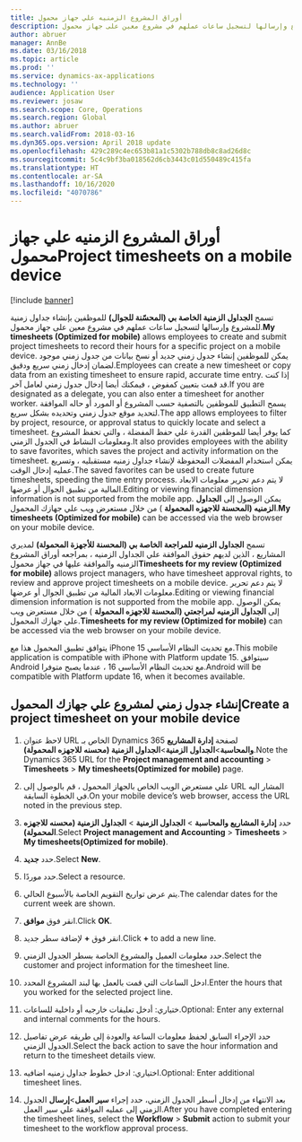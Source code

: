 ```yaml
---
title: أوراق المشروع الزمنيه علي جهاز محمول
description: تسمح الجداول الزمنية الخاصة بي (المحسّنة للجوال) للموظفين بإنشاء جداول زمنية للمشروع وإرسالها لتسجيل ساعات عملهم في مشروع معين على جهاز محمول.
author: abruer
manager: AnnBe
ms.date: 03/16/2018
ms.topic: article
ms.prod: ''
ms.service: dynamics-ax-applications
ms.technology: ''
audience: Application User
ms.reviewer: josaw
ms.search.scope: Core, Operations
ms.search.region: Global
ms.author: abruer
ms.search.validFrom: 2018-03-16
ms.dyn365.ops.version: April 2018 update
ms.openlocfilehash: 429c289c4ec653b81a1c5302b788db8c8ad26d8c
ms.sourcegitcommit: 5c4c9bf3ba018562d6cb3443c01d550489c415fa
ms.translationtype: HT
ms.contentlocale: ar-SA
ms.lasthandoff: 10/16/2020
ms.locfileid: "4070786"
---
```

# <a name="project-timesheets-on-a-mobile-device"></a><span data-ttu-id="ff727-103">أوراق المشروع الزمنيه علي جهاز محمول</span><span class="sxs-lookup"><span data-stu-id="ff727-103">Project timesheets on a mobile device</span></span>

[!include [banner](../includes/banner.md)]

<span data-ttu-id="ff727-104">تسمح **الجداول الزمنية الخاصة بي (المحسّنة للجوال)** للموظفين بإنشاء جداول زمنية للمشروع وإرسالها لتسجيل ساعات عملهم في مشروع معين على جهاز محمول.</span><span class="sxs-lookup"><span data-stu-id="ff727-104">**My timesheets (Optimized for mobile)** allows employees to create and submit project timesheets to record their hours for a specific project on a mobile device.</span></span> <span data-ttu-id="ff727-105">يمكن للموظفين إنشاء جدول زمني جديد أو نسخ بيانات من جدول زمني موجود لضمان إدخال زمني سريع ودقيق.</span><span class="sxs-lookup"><span data-stu-id="ff727-105">Employees can create a new timesheet or copy data from an existing timesheet to ensure rapid, accurate time entry.</span></span> <span data-ttu-id="ff727-106">إذا كنت قد قمت بتعيين كمفوض ، فيمكنك أيضا إدخال جدول زمني لعامل آخر.</span><span class="sxs-lookup"><span data-stu-id="ff727-106">If you are designated as a delegate, you can also enter a timesheet for another worker.</span></span> <span data-ttu-id="ff727-107">يسمح التطبيق للموظفين بالتصفية حسب المشروع أو المورد أو حاله الموافقة لتحديد موقع جدول زمني وتحديده بشكل سريع.</span><span class="sxs-lookup"><span data-stu-id="ff727-107">The app allows employees to filter by project, resource, or approval status to quickly locate and select a timesheet.</span></span> <span data-ttu-id="ff727-108">كما يوفر أيضا للموظفين القدرة علي حفظ المفضلة ، والتي تحفظ المشروع ومعلومات النشاط في الجدول الزمني.</span><span class="sxs-lookup"><span data-stu-id="ff727-108">It also provides employees with the ability to save favorites, which saves the project and activity information on the timesheet.</span></span> <span data-ttu-id="ff727-109">يمكن استخدام المفضلات المحفوظة لإنشاء جداول زمنيه مستقبليه ، وتسريع عمليه إدخال الوقت.</span><span class="sxs-lookup"><span data-stu-id="ff727-109">The saved favorites can be used to create future timesheets, speeding the time entry process.</span></span> <span data-ttu-id="ff727-110">لا يتم دعم تحرير معلومات الابعاد المالية من تطبيق الجوال أو عرضها.</span><span class="sxs-lookup"><span data-stu-id="ff727-110">Editing or viewing financial dimension information is not supported from the mobile app.</span></span> <span data-ttu-id="ff727-111">يمكن الوصول إلى **الجداول الزمنيه (المحسنة للاجهزه المحمولة** ) من خلال مستعرض ويب علي جهازك المحمول.</span><span class="sxs-lookup"><span data-stu-id="ff727-111">**My timesheets (Optimized for mobile)** can be accessed via the web browser on your mobile device.</span></span>

<span data-ttu-id="ff727-112">تسمح **الجداول الزمنيه للمراجعة الخاصة بي (المحسنة للأجهزة المحمولة)** لمديري المشاريع ، الذين لديهم حقوق الموافقة علي الجداول الزمنيه ، بمراجعه أوراق المشروع الزمنيه والموافقة عليها في جهاز محمول</span><span class="sxs-lookup"><span data-stu-id="ff727-112">**Timesheets for my review (Optimized for mobile)** allows project managers, who have timesheet approval rights, to review and approve project timesheets on a mobile device.</span></span> <span data-ttu-id="ff727-113">لا يتم دعم تحرير معلومات الابعاد المالية من تطبيق الجوال أو عرضها.</span><span class="sxs-lookup"><span data-stu-id="ff727-113">Editing or viewing financial dimension information is not supported from the mobile app.</span></span> <span data-ttu-id="ff727-114">يمكن الوصول إلى **الجداول الزمنيه لمراجعتي (المحسنة للاجهزه المحمولة** ) من خلال مستعرض ويب علي جهازك المحمول.</span><span class="sxs-lookup"><span data-stu-id="ff727-114">**Timesheets for my review (Optimized for mobile)** can be accessed via the web browser on your mobile device.</span></span>

<span data-ttu-id="ff727-115">يتوافق تطبيق المحمول هذا مع iPhone مع تحديث النظام الأساسي 15.</span><span class="sxs-lookup"><span data-stu-id="ff727-115">This mobile application is compatible with iPhone with Platform update 15.</span></span>
<span data-ttu-id="ff727-116">سيتوافق Android مع تحديث النظام الأساسي 16 ، عندما يصبح متوفرا.</span><span class="sxs-lookup"><span data-stu-id="ff727-116">Android will be compatible with Platform update 16, when it becomes available.</span></span>

## <a name="create-a-project-timesheet-on-your-mobile-device"></a><span data-ttu-id="ff727-117">إنشاء جدول زمني لمشروع علي جهازك المحمول</span><span class="sxs-lookup"><span data-stu-id="ff727-117">Create a project timesheet on your mobile device</span></span>

1.  <span data-ttu-id="ff727-118">لاحظ عنوان URL الخاص بـ Dynamics 365 لصفحة **إدارة المشاريع والمحاسبة**\>**الجداول الزمنية**\>**الجداول الزمنية (محسنه للاجهزه المحمولة)**.</span><span class="sxs-lookup"><span data-stu-id="ff727-118">Note the Dynamics 365 URL for the **Project management and accounting** \> **Timesheets** \> **My timesheets(Optimized for mobile)** page.</span></span>

2.  <span data-ttu-id="ff727-119">علي مستعرض الويب الخاص بالجهاز المحمول ، قم بالوصول إلى URL المشار اليه في الخطوة السابقة.</span><span class="sxs-lookup"><span data-stu-id="ff727-119">On your mobile device’s web browser, access the URL noted in the previous step.</span></span>
 
3.  <span data-ttu-id="ff727-120">حدد **إدارة المشاريع والمحاسبة** \> **الجداول الزمنية** \> **الجداول الزمنية (محسنه للاجهزه المحمولة)**.</span><span class="sxs-lookup"><span data-stu-id="ff727-120">Select **Project management and Accounting** \> **Timesheets** \> **My timesheets(Optimized for mobile)**.</span></span>

4.  <span data-ttu-id="ff727-121">حدد **جديد**.</span><span class="sxs-lookup"><span data-stu-id="ff727-121">Select **New**.</span></span>

5.  <span data-ttu-id="ff727-122">حدد موردًا.</span><span class="sxs-lookup"><span data-stu-id="ff727-122">Select a resource.</span></span>

6.  <span data-ttu-id="ff727-123">يتم عرض تواريخ التقويم الخاصة بالأسبوع الحالي.</span><span class="sxs-lookup"><span data-stu-id="ff727-123">The calendar dates for the current week are shown.</span></span>

7.  <span data-ttu-id="ff727-124">انقر فوق **موافق**.</span><span class="sxs-lookup"><span data-stu-id="ff727-124">Click **OK**.</span></span>

8.  <span data-ttu-id="ff727-125">انقر فوق **+** لإضافة سطر جديد.</span><span class="sxs-lookup"><span data-stu-id="ff727-125">Click **+** to add a new line.</span></span>

9.  <span data-ttu-id="ff727-126">حدد معلومات العميل والمشروع الخاصة بسطر الجدول الزمني.</span><span class="sxs-lookup"><span data-stu-id="ff727-126">Select the customer and project information for the timesheet line.</span></span>

10. <span data-ttu-id="ff727-127">ادخل الساعات التي قمت بالعمل بها لبند المشروع المحدد.</span><span class="sxs-lookup"><span data-stu-id="ff727-127">Enter the hours that you worked for the selected project line.</span></span>

11. <span data-ttu-id="ff727-128">ختياري: أدخل تعليقات خارجيه أو داخلية للساعات.</span><span class="sxs-lookup"><span data-stu-id="ff727-128">Optional: Enter any external and internal comments for the hours.</span></span>

12. <span data-ttu-id="ff727-129">حدد الإجراء السابق لحفظ معلومات الساعة والعودة إلى طريقه عرض تفاصيل الجدول الزمني.</span><span class="sxs-lookup"><span data-stu-id="ff727-129">Select the back action to save the hour information and return to the timesheet details view.</span></span>

13. <span data-ttu-id="ff727-130">اختياري: ادخل خطوط جداول زمنيه اضافيه.</span><span class="sxs-lookup"><span data-stu-id="ff727-130">Optional: Enter additional timesheet lines.</span></span>

14. <span data-ttu-id="ff727-131">بعد الانتهاء من إدخال أسطر الجدول الزمني، حدد إجراء **سير العمل**\>**إرسال** الجدول الزمني إلى عمليه الموافقة علي سير العمل.</span><span class="sxs-lookup"><span data-stu-id="ff727-131">After you have completed entering the timesheet lines, select the **Workflow** \> **Submit** action to submit your timesheet to the workflow approval process.</span></span>

